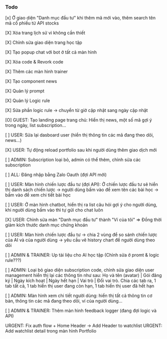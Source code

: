 ### Todo

[x] Ở giao diện "Danh mục đầu tư" khi thêm mã mới vào, thêm search tên mã cổ phiếu từ API stocks

[X] Xóa trang lịch sử vì không cần thiết

[X] Chỉnh sửa giao diện trang học tập

[X] Tạo popup chat với bot ở tất cả màn hình

[X] Xóa code & Revork code

[X] Thêm các màn hình trainer

[X] Tạo component news

[X] Quản lý prompt

[X] Quản lý Logic rule

[X] Sửa phần logic rule -> chuyển từ giờ cập nhật sang ngày cập nhật

[O] GUEST: Tạo landing page trang chủ: Hiển thị news, một số mã gợi ý trong ngày, list subscription...

[ ] USER: Sửa lại dasboard user (hiển thị thông tin các mã đang theo dõi, news...)

[X] USER: Tự động reload portfolio sau khi người dùng thêm giao dịch mới

[ ] ADMIN: Subscription loại bỏ, admin có thể thêm, chỉnh sửa các subscription

[ ] ALL: Đăng nhập bằng Zalo Oauth (đợi API mới)

[ ] USER: Màn hình chiến lược đầu tư (đợi API): Ở chiến lược đầu tư sẽ hiển thị danh sách chiến lược -> người dùng bấm vào để xem tên các bài học -> bấm vào để xem chi tiết bài học

[ ] USER: Ở màn hình chatbot, hiển thị ra list câu hỏi gợi ý cho người dùng, khi người dùng bấm vào thì tự gửi cho chat luôn

[X] USER: Chỉnh sửa màn "Danh mục đầu tư" thành "Ví của tôi" => Đồng thời giảm kích thước danh mục chứng khoán

[ ] USER: Màn hình chiến lược đầu tư -> chia 2 vùng để so sánh chiến lược của AI và của người dùng -> yêu cầu vẽ history chart để người dùng theo dõi

[ ] ADMIN & TRAINER: Up tài liệu cho AI học tập (Chỉnh sửa ở promt & logic rule???)

[ ] ADMIN: Loại bỏ giao diện subscription code, chỉnh sửa giao diện user management hiển thị lại các thông tin như sau: Họ và tên (avatar) | Gói đăng ký | Ngày kích hoạt | Ngày hết hạn | Vai trò | Đổi vai trò. Chia các tab ra, 1 tab tất cả, 1 tab hiển thị user đang còn hạn, 1 tab hiển thị user đã hết hạn

[ ] ADMIN: Màn hình xem chi tiết người dùng: hiển thị tất cả thông tin cơ bản, thông tin các mã đang theo dõi, ví của người dùng...

[ ] ADMIN & TRAINER: Thêm màn hình feedback logger (đang đợi logic và API)

URGENT: Fix auth flow + Home Header -> Add Header to watchlist
URGENT: Add watchlist detail trong màn hình Portfolio
